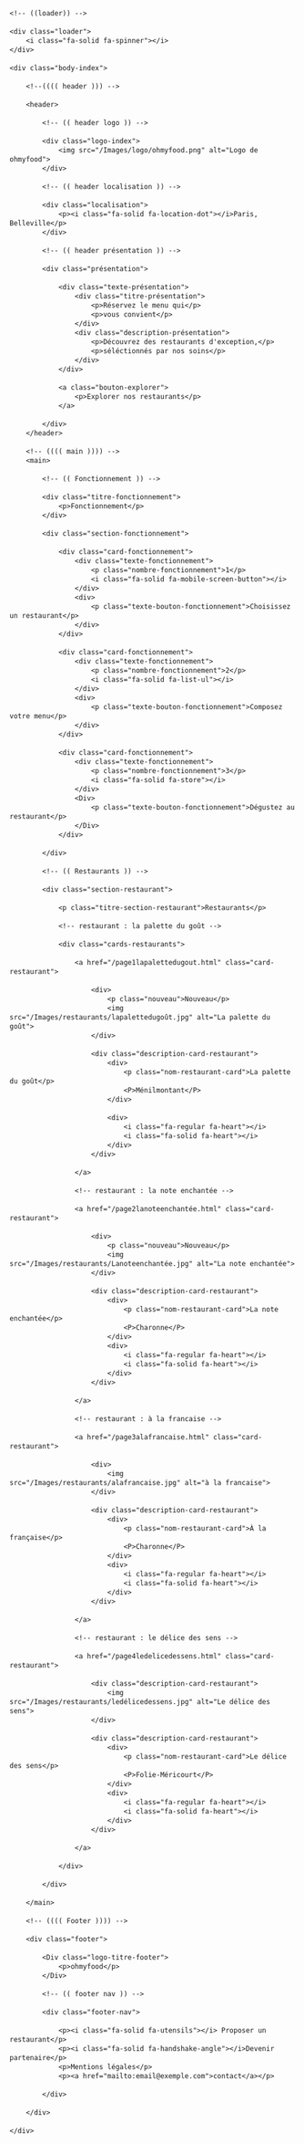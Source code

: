 <!DOCTYPE html>
<html lang="en">

<head>
    <!-- (((( Meta )))) -->
    <meta charset="UTF-8">
    <meta http-equiv="X-UA-Compatible" content="IE=edge">
    <meta name="viewport" content="width=device-width, initial-scale=1.0">
    <!-- (((( link )))) -->
    <link rel="stylesheet" href="/CSS/style.css">
    <link rel="preconnect" href="https://fonts.googleapis.com">
    <link rel="preconnect" href="https://fonts.gstatic.com" crossorigin>
    <link
        href="https://fonts.googleapis.com/css2?family=Roboto:ital,wght@0,100;0,300;0,400;0,500;0,700;0,900;1,100;1,300;1,400;1,500;1,700;1,900&family=Shrikhand&display=swap"
        rel="stylesheet">
    <link rel="stylesheet" href="https://cdnjs.cloudflare.com/ajax/libs/font-awesome/6.1.1/css/all.min.css"
        integrity="sha512-KfkfwYDsLkIlwQp6LFnl8zNdLGxu9YAA1QvwINks4PhcElQSvqcyVLLD9aMhXd13uQjoXtEKNosOWaZqXgel0g=="
        crossorigin="anonymous" referrerpolicy="no-referrer" />
    <!-- (((( title )))) -->
    <title>oh my food</title>
</head>

<body>

    <!-- ((loader)) -->

    <div class="loader">
        <i class="fa-solid fa-spinner"></i>
    </div>

    <div class="body-index">

        <!--(((( header ))) -->

        <header>

            <!-- (( header logo )) -->

            <div class="logo-index">
                <img src="/Images/logo/ohmyfood.png" alt="Logo de ohmyfood">
            </div>

            <!-- (( header localisation )) -->

            <div class="localisation">
                <p><i class="fa-solid fa-location-dot"></i>Paris, Belleville</p>
            </div>

            <!-- (( header présentation )) -->

            <div class="présentation">

                <div class="texte-présentation">
                    <div class="titre-présentation">
                        <p>Réservez le menu qui</p>
                        <p>vous convient</p>
                    </div>
                    <div class="description-présentation">
                        <p>Découvrez des restaurants d'exception,</p>
                        <p>séléctionnés par nos soins</p>
                    </div>
                </div>

                <a class="bouton-explorer">
                    <p>Explorer nos restaurants</p>
                </a>

            </div>
        </header>

        <!-- (((( main )))) -->
        <main>

            <!-- (( Fonctionnement )) -->

            <div class="titre-fonctionnement">
                <p>Fonctionnement</p>
            </div>

            <div class="section-fonctionnement">

                <div class="card-fonctionnement">
                    <div class="texte-fonctionnement">
                        <p class="nombre-fonctionnement">1</p>
                        <i class="fa-solid fa-mobile-screen-button"></i>
                    </div>
                    <div>
                        <p class="texte-bouton-fonctionnement">Choisissez un restaurant</p>
                    </div>
                </div>

                <div class="card-fonctionnement">
                    <div class="texte-fonctionnement">
                        <p class="nombre-fonctionnement">2</p>
                        <i class="fa-solid fa-list-ul"></i>
                    </div>
                    <div>
                        <p class="texte-bouton-fonctionnement">Composez votre menu</p>
                    </div>
                </div>

                <div class="card-fonctionnement">
                    <div class="texte-fonctionnement">
                        <p class="nombre-fonctionnement">3</p>
                        <i class="fa-solid fa-store"></i>
                    </div>
                    <Div>
                        <p class="texte-bouton-fonctionnement">Dégustez au restaurant</p>
                    </Div>
                </div>

            </div>

            <!-- (( Restaurants )) -->

            <div class="section-restaurant">

                <p class="titre-section-restaurant">Restaurants</p>

                <!-- restaurant : la palette du goût -->

                <div class="cards-restaurants">

                    <a href="/page1lapalettedugout.html" class="card-restaurant">

                        <div>
                            <p class="nouveau">Nouveau</p>
                            <img src="/Images/restaurants/lapalettedugoût.jpg" alt="La palette du goût">
                        </div>

                        <div class="description-card-restaurant">
                            <div>
                                <p class="nom-restaurant-card">La palette du goût</p>
                                <P>Ménilmontant</P>
                            </div>

                            <div>
                                <i class="fa-regular fa-heart"></i>
                                <i class="fa-solid fa-heart"></i>
                            </div>
                        </div>

                    </a>

                    <!-- restaurant : la note enchantée -->

                    <a href="/page2lanoteenchantée.html" class="card-restaurant">

                        <div>
                            <p class="nouveau">Nouveau</p>
                            <img src="/Images/restaurants/Lanoteenchantée.jpg" alt="La note enchantée">
                        </div>

                        <div class="description-card-restaurant">
                            <div>
                                <p class="nom-restaurant-card">La note enchantée</p>
                                <P>Charonne</P>
                            </div>
                            <div>
                                <i class="fa-regular fa-heart"></i>
                                <i class="fa-solid fa-heart"></i>
                            </div>
                        </div>

                    </a>

                    <!-- restaurant : à la francaise -->

                    <a href="/page3alafrancaise.html" class="card-restaurant">

                        <div>
                            <img src="/Images/restaurants/alafrancaise.jpg" alt="à la francaise">
                        </div>

                        <div class="description-card-restaurant">
                            <div>
                                <p class="nom-restaurant-card">À la française</p>
                                <P>Charonne</P>
                            </div>
                            <div>
                                <i class="fa-regular fa-heart"></i>
                                <i class="fa-solid fa-heart"></i>
                            </div>
                        </div>

                    </a>

                    <!-- restaurant : le délice des sens -->

                    <a href="/page4ledelicedessens.html" class="card-restaurant">

                        <div class="description-card-restaurant">
                            <img src="/Images/restaurants/ledélicedessens.jpg" alt="Le délice des sens">
                        </div>

                        <div class="description-card-restaurant">
                            <div>
                                <p class="nom-restaurant-card">Le délice des sens</p>
                                <P>Folie-Méricourt</P>
                            </div>
                            <div>
                                <i class="fa-regular fa-heart"></i>
                                <i class="fa-solid fa-heart"></i>
                            </div>
                        </div>

                    </a>

                </div>

            </div>

        </main>

        <!-- (((( Footer )))) -->

        <div class="footer">

            <Div class="logo-titre-footer">
                <p>ohmyfood</p>
            </Div>

            <!-- (( footer nav )) -->

            <div class="footer-nav">

                <p><i class="fa-solid fa-utensils"></i> Proposer un restaurant</p>
                <p><i class="fa-solid fa-handshake-angle"></i>Devenir partenaire</p>
                <p>Mentions légales</p>
                <p><a href="mailto:email@exemple.com">contact</a></p>

            </div>

        </div>

    </div>

</body>

</html>
